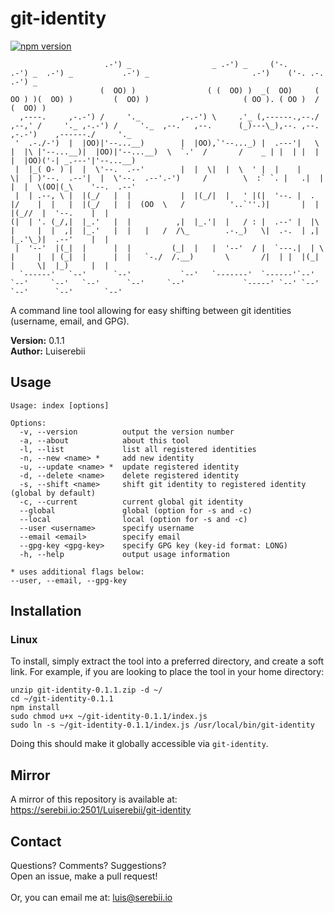 # git-identity
[![npm version](https://badge.fury.io/js/git-identity-shift.svg)](https://badge.fury.io/js/git-identity-shift)
```
                     .-') _                  _ .-') _     ('-.       .-') _  .-') _           .-') _                       .-')    ('-. .-.                     .-') _    
                    (  OO) )                ( (  OO) )  _(  OO)     ( OO ) )(  OO) )         (  OO) )                     ( OO ). ( OO )  /                    (  OO) )   
  ,----.     ,-.-') /     '._         ,-.-') \     .'_ (,------.,--./ ,--,' /     '._ ,-.-') /     '._  ,--.   ,--.      (_)---\_),--. ,--.  ,-.-')    ,------./     '._  
 '  .-./-')  |  |OO)|'--...__)        |  |OO),`'--..._) |  .---'|   \ |  |\ |'--...__)|  |OO)|'--...__)  \  `.'  /       /    _ | |  | |  |  |  |OO)('-| _.---'|'--...__) 
 |  |_( O- ) |  |  \'--.  .--'        |  |  \|  |  \  ' |  |    |    \|  | )'--.  .--'|  |  \'--.  .--'.-')     /        \  :` `. |   .|  |  |  |  \(OO|(_\    '--.  .--' 
 |  | .--, \ |  |(_/   |  |           |  |(_/|  |   ' |(|  '--. |  .     |/    |  |   |  |(_/   |  |  (OO  \   /          '..`''.)|       |  |  |(_//  |  '--.    |  |    
(|  | '. (_/,|  |_.'   |  |          ,|  |_.'|  |   / : |  .--' |  |\    |     |  |  ,|  |_.'   |  |   |   /  /\_        .-._)   \|  .-.  | ,|  |_.'\_)|  .--'    |  |    
 |  '--'  |(_|  |      |  |         (_|  |   |  '--'  / |  `---.|  | \   |     |  | (_|  |      |  |   `-./  /.__)       \       /|  | |  |(_|  |     \|  |_)     |  |    
  `------'   `--'      `--'           `--'   `-------'  `------'`--'  `--'     `--'   `--'      `--'     `--'             `-----' `--' `--'  `--'      `--'       `--'    
```

A command line tool allowing for easy shifting between git identities (username, email, and GPG).

<b>Version:</b> 0.1.1<br/>
<b>Author:</b> Luiserebii

## Usage
```
Usage: index [options]

Options:
  -v, --version          output the version number
  -a, --about            about this tool
  -l, --list             list all registered identities
  -n, --new <name> *     add new identity
  -u, --update <name> *  update registered identity
  -d, --delete <name>    delete registered identity
  -s, --shift <name>     shift git identity to registered identity (global by default)
  -c, --current          current global git identity
  --global               global (option for -s and -c)
  --local                local (option for -s and -c)
  --user <username>      specify username
  --email <email>        specify email
  --gpg-key <gpg-key>    specify GPG key (key-id format: LONG)
  -h, --help             output usage information

* uses additional flags below: 
--user, --email, --gpg-key
```

## Installation
### Linux
To install, simply extract the tool into a preferred directory, and create a soft link. For example, if you are looking to place the tool in your home directory:
```
unzip git-identity-0.1.1.zip -d ~/
cd ~/git-identity-0.1.1
npm install
sudo chmod u+x ~/git-identity-0.1.1/index.js
sudo ln -s ~/git-identity-0.1.1/index.js /usr/local/bin/git-identity
```

Doing this should make it globally accessible via `git-identity`. 

## Mirror
A mirror of this repository is available at: <https://serebii.io:2501/Luiserebii/git-identity>

## Contact
Questions? Comments? Suggestions? <br/>
Open an issue, make a pull request!
<br/><br/>
Or, you can email me at: luis@serebii.io
